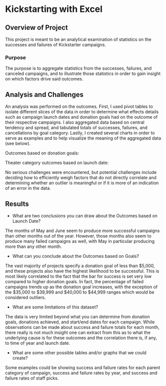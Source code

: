 # Kickstarting with Excel

## Overview of Project
This project is meant to be an analytical examination of statistics on the successes and failures of Kickstarter campaigns.

### Purpose
The purpose is to aggregate statistics from the successes, failures, and canceled campaigns, and to illustrate those statistics in order to gain insight on which factors drive said outcomes.

## Analysis and Challenges
An analysis was performed on the outcomes. First, I used pivot tables to isolate different slices of the data in order to determine what effects details such as campaign launch dates and donation goals had on the outcome of their respective campaigns. I also aggregated data based on central tendency and spread, and tabulated totals of successes, failures, and cancellations by goal category. Lastly, I created several charts in order to serve as examples and to help visualize the meaning of the aggregated data (see below).

Outcomes based on donation goals:

Theater category outcomes based on launch date:

No serious challenges were encountered, but potential challenges include deciding how to efficiently weigh factors that do not directly correlate and determining whether an outlier is meaningful or if it is more of an indication of an error in the data.

## Results

- What are two conclusions you can draw about the Outcomes based on Launch Date?

The months of May and June seem to produce more successful campaigns than other months out of the year. However, those months also seem to produce many failed campaigns as well, with May in particular producing more than any other month. 

- What can you conclude about the Outcomes based on Goals?

The vast majority of projects specify a donation goal of less than $5,000, and these projects also have the highest likelihood to be successful. This is most likely correlated to the fact that the bar for success is set very low compared to higher donation goals. In fact, the percentage of failed campaigns trends up as the donation goal increases, with the exception of the $35,000 to $39,999 and $40,000 to $44,999 ranges which would be considered outliers.

- What are some limitations of this dataset?

The data is very limited beyond what you can determine from donation goals, donations achieved, and start/end dates for each campaign. While observations can be made about success and failure totals for each month, there really is not much insight one can extract from this as to what the underlying cause is for these outcomes and the correlation there is, if any, to time of year and launch date. 

- What are some other possible tables and/or graphs that we could create?

Some examples could be showing success and failure rates for each parent category of campaign, success and failure rates by year, and success and failure rates of staff picks.

